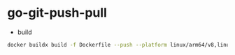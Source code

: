 # go-git-push-pull

- build

```bash
docker buildx build -f Dockerfile --push --platform linux/arm64/v8,linux/amd64 --tag sotaneum/go-git-push-pull:latest .
```
